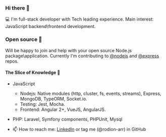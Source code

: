 ### Hi there 👋

💻 I'm full-stack developer with Tech leading experience. Main interest: JavaScript backend\frontend development.

### Open source 🤝
Will be happy to join and help with your open source Node.js package\application.
Currently I'm contributing to [@nodejs](https://github.com/nodejs) and [@express](https://github.com/expressjs) repos.

#### The Slice of Knowledge 🧠
- JavaScript
  - Nodejs: Native modules (http, cluster, fs, events, streams), Express, MongoDB, TypeORM, Socket.io.
  - Testing: Jest, Mocha.
  - Frontend: Angular 2+, VueJS, AngularJS.
- PHP: Laravel, Symfony components, PHPUnit, Mysql

- 📫 How to reach me: [LinkedIn](https://www.linkedin.com/in/rodionabdurakhimov/) or tag me (@rodion-arr) in GitHub
